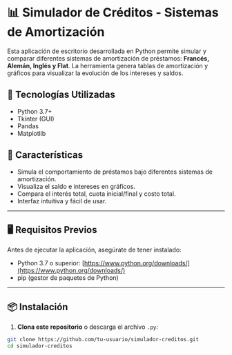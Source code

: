 # 📊 Simulador de Créditos - Sistemas de Amortización

Esta aplicación de escritorio desarrollada en Python permite simular y comparar diferentes sistemas de amortización de préstamos: **Francés, Alemán, Inglés y Flat**. La herramienta genera tablas de amortización y gráficos para visualizar la evolución de los intereses y saldos.

## 🧰 Tecnologías Utilizadas

- Python 3.7+
- Tkinter (GUI)
- Pandas
- Matplotlib

## 🚀 Características

- Simula el comportamiento de préstamos bajo diferentes sistemas de amortización.
- Visualiza el saldo e intereses en gráficos.
- Compara el interés total, cuota inicial/final y costo total.
- Interfaz intuitiva y fácil de usar.

---

## 🖥️ Requisitos Previos

Antes de ejecutar la aplicación, asegúrate de tener instalado:

- Python 3.7 o superior: [https://www.python.org/downloads/](https://www.python.org/downloads/)
- pip (gestor de paquetes de Python)

---

## 📦 Instalación

1. **Clona este repositorio** o descarga el archivo `.py`:

```bash
git clone https://github.com/tu-usuario/simulador-creditos.git
cd simulador-creditos
